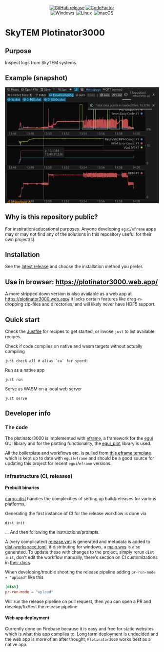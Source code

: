 <div align="center">
  <a href="https://github.com/luftkode/plotinator3000/releases" title="Latest Stable GitHub Release">
      <img src="https://img.shields.io/github/release/luftkode/plotinator3000/all.svg?style=flat&logo=github&logoColor=white&colorB=blue&label=Latest%20Release" alt="GitHub release"></a>
  <a href="https://github.com/luftkode/plotinator3000/actions/workflows/CI.yml"><img src="https://github.com/luftkode/plotinator3000/actions/workflows/CI.yml/badge.svg" alt="CodeFactor" /></a>
</div>
<div align="center">
    <img src="https://img.shields.io/badge/-Windows-6E46A2.svg?style=flat&logo=windows-11&logoColor=white" alt="Windows" title="Supported Platform: Windows">&thinsp;
    <img src="https://img.shields.io/badge/-Linux-9C2A91.svg?style=flat&logo=linux&logoColor=white" alt="Linux" title="Supported Platform: Linux">&thinsp;
    <img src="https://img.shields.io/badge/-macOS-red.svg?style=flat&logo=apple&logoColor=white" alt="macOS" title="Supported Platform: macOS">
</div>


# SkyTEM Plotinator3000

## Purpose

Inspect logs from SkyTEM systems.

## Example (snapshot)

![plotinator3000_snapshot](./tests/snapshots/dropped_mbed_pid_regular_v6.png)

## Why is this repository public?

For inspiration/educational purposes. Anyone developing `egui`/`eframe` apps may or may not find any of the solutions in this repository useful for their own project(s).

## Installation

See the [latest release](https://github.com/luftkode/plotinator3000/releases/latest) and choose the installation method you prefer.

## Use in browser: https://plotinator3000.web.app/

A more stripped down version is also available as a web app at https://plotinator3000.web.app/ it lacks certain features like drag-n-dropping zip-files and directories, and will likely never have HDF5 support.

## Quick start

Check the [Justfile](Justfile) for recipes to get started, or invoke `just` to list available recipes.

Check if code compiles on native and wasm targets without actually compiling

```shell
just check-all # alias `ca` for speed!
```

Run as a native app

```shell
just run
```

Serve as WASM on a local web server

```shell
just serve
```

## Developer info

### The code

The plotinator3000 is implemented with [eframe](https://github.com/emilk/egui/tree/master/crates/eframe), a framework for the [egui](https://github.com/emilk/egui) GUI library and for the plotting functionality, the [egui_plot](https://github.com/emilk/egui_plot) library is used.

All the boilerplate and workflows etc. is pulled from [this eframe template](https://github.com/emilk/eframe_template) which is kept up to date with `egui`/`eframe` and should be a good source for updating this project for recent `egui`/`eframe` versions.

### Infrastructure (CI, releases)

#### Prebuilt binaries

[cargo-dist](https://github.com/axodotdev/cargo-dist) handles the complexities of setting up build/releases for various platforms.

Generating the first instance of CI for the release workflow is done via

```shell
dist init
```
... And then following the instructions/prompts.

A (very complicated) [release.yml](.github/workflows/release.yml) is generated and metadata is added to [dist-workspace.toml](dist-workspace.toml), if distributing for windows, a [main.wxs](wix/main.wxs) is also generated. To update these with changes to the project, simply rerun `dist init`, don't edit the workflow manually, there's section on CI customizations in [their docs](https://axodotdev.github.io/cargo-dist/).

When developing/trouble shooting the release pipeline adding `pr-run-mode = "upload"` like this

```toml
[dist]
pr-run-mode = "upload"
```

Will run the release pipeline on pull request, then you can open a PR and develop/fix/test the release pipeline.

#### Web app deployment

Currently done on Firebase because it is easy and free for static websites which is what this app compiles to. Long term deployment is undecided and the web app is more of an after thought, `Plotinator3000` works best as a native app.

